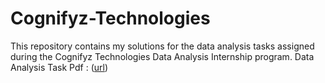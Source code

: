 # Cognifyz-Technologies
This repository contains my solutions for the data analysis tasks assigned during the Cognifyz Technologies Data Analysis Internship program.
Data Analysis Task Pdf : ([url](https://drive.google.com/drive/folders/1GLhOdIBXui32Y5l4n-o91fL1w4DE5j-x))
